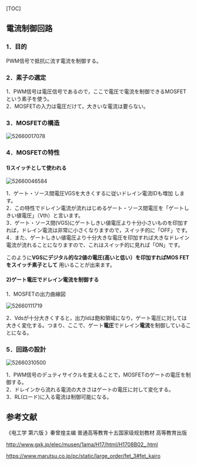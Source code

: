 [TOC]

## 電流制御回路

### 1．目的

PWM信号で抵抗に流す電流を制御する。

### 2．素子の選定

1．PWM信号は電圧信号であるので，ここで電圧で電流を制御できるMOSFETという素子を使う。  
2．MOSFETの入力は電圧だけて，大きいな電流は要らない。

### 3．MOSFETの構造
![52660017078](C:\Users\Jiyi\AppData\Local\Temp\1526600170782.png)

























### 4．MOSFETの特性

#### 1)スイッチとして使われる

![52660046584](C:\Users\Jiyi\AppData\Local\Temp\1526600465849.png)

1．ゲート・ソース間電圧VGSを大きくするに従いドレイン電流IDも増加 します。  
2．この特性でドレイン電流が流れはじめるゲート・ソース間電圧を「ゲートしきい値電圧」（Vth）と言います。   
3．ゲート・ソース間(VGS)にゲートしきい値電圧より十分小さいものを印加すれば，ドレイン電流は非常に小さくなりますので，スイッチ的に「OFF」です。  
4．また、ゲートしきい値電圧より十分大きな電圧を印加すれば大きなドレイン電流が流れることになりますので、これはスイッチ的に見れば「ON」です。     

このように**VGSにデジタル的な2値の電圧(高いと低い）を印加すればMOS FETをスイッチ素子として** 用いることが出来ます。























#### 2)ゲート**電圧**でドレイン**電流**を制御する

1．MOSFETの出力曲線図

![52660111719](C:\Users\Jiyi\AppData\Local\Temp\1526601117193.png)

2．Vdsが十分大きくすると，出力Idは飽和領域になり，ゲート電圧に対しては大きく変化する。つまり、ここで、ゲート**電圧**でドレイン**電流**を制御していることになる。































### 5．回路の設計

![52660310500](C:\Users\Jiyi\AppData\Local\Temp\1526603105008.png)

1．PWM信号のデュティサイクルを変えることで，MOSFETのゲートの電圧を制御する。  
2．ドレインから流れる電流の大きさはゲートの電圧に対して変化する。  
3．RL(ロード)に入る電流は制御可能になる。

## 参考文献

《电工学 第六版 》秦曾煌主编 普通高等教育十五国家级规划教材 高等教育出版

http://www.gxk.jp/elec/musen/1ama/H17/html/H1708B02_.html

https://www.marutsu.co.jp/pc/static/large_order/fet_3#fet_kairo
